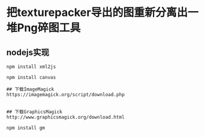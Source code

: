 

# 把texturepacker导出的图重新分离出一堆Png碎图工具

## nodejs实现

```
npm install xml2js

npm install canvas
```

```
## 下载ImageMagick 
https://imagemagick.org/script/download.php


## 下载GraphicsMagick
http://www.graphicsmagick.org/download.html

```

```
npm install gm
```